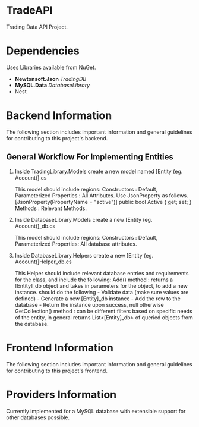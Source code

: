 # TradeAPI
Trading Data API Project.

# Dependencies
Uses Libraries available from NuGet.
- **Newtonsoft.Json**   *TradingDB*
- **MySQL.Data**    *DatabaseLibrary*
- Nest

# Backend Information
The following section includes important information and general guidelines for contributing to this project's backend.
## General Workflow For Implementing Entities
1. Inside TradingLibrary.Models create a new model named [Entity (eg. Account)].cs

    This model should include regions:
        Constructors : Default, Parameterized
        Properties : All Attributes. Use JsonProperty as follows.
                    [JsonProperty(PropertyName = "active")]
                    public bool Active { get; set; }
        Methods : Relevant Methods.
2. Inside DatabaseLibrary.Models create a new [Entity (eg. Account)]_db.cs

    This model should include regions:
        Constructors : Default, Parameterized
        Properties: All database attributes.
3. Inside DatabaseLibrary.Helpers create a new [Entity (eg. Account)]Helper_db.cs

    This Helper should include relevant database entries and requirements for the class, and include the following:
        Add() method : returns a [Entity]_db object and takes in parameters for the object, to add a new instance.
                     should do the following
                        - Validate data (make sure values are defined)
                        - Generate a new [Entity]_db instance
                        - Add the row to the database
                        - Return the instance upon success, null otherwise
        GetCollection() method : can be different filters based on specific needs of the entity, in general
                                 returns List<[Entity]_db> of queried objects from the database.

# Frontend Information
The following section includes important information and general guidelines for contributing to this project's frontend.

# Providers Information
Currently implemented for a MySQL database with extensible support for other databases possible.